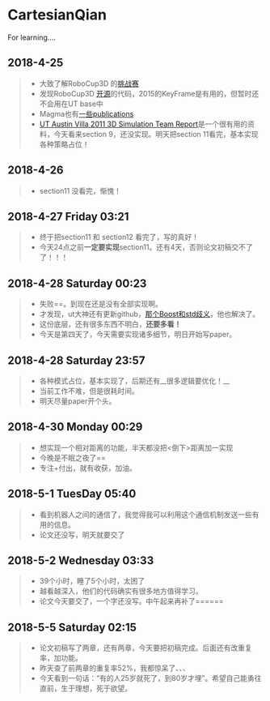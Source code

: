 # CartesianQian
For learning....

## 2018-4-25
> * 大致了解RoboCup3D 的[挑战赛](https://github.com/magmaOffenburg/magmaChallenge)
> * 发现RoboCup3D [开源](http://wiki.robocup.org/Soccer_Simulation_League/3DResources)的代码，2015的KeyFrame是有用的，但暂时还不会用在UT base中
> * Magma也有[一些publications](https://robocup.hs-offenburg.de/en/publications/)
> * [UT Austin Villa 2011 3D Simulation Team Report](http://www.cs.utexas.edu/~pstone/Papers/bib2html-links/AI1110-macalpine.pdf)是一个很有用的资料，今天看来section 9，还没实现。明天把section 11看完，基本实现各种策略占位！

## 2018-4-26
> * section11 没看完，惭愧！

## 2018-4-27 Friday 03:21
> * 终于把section11 和 section12 看完了，写的真好！
> * 今天24点之前**一定要实现**section11。还有4天，否则论文初稿交不了了！！！

## 2018-4-28 Saturday 00:23
> * 失败==。到现在还是没有全部实现啊。
> * 才发现，ut大神还有更新github，[那个Boost和std歧义](https://blog.csdn.net/fsdgsddaer/article/details/79948957)，他也解决了。
> * 这份底层，还有很多东西不明白，__还要多看！__
> * 今天是第四天了，今天需要实现诸多细节，明日开始写paper。

## 2018-4-28 Saturday 23:57
> * 各种模式占位，基本实现了，后期还有__很多逻辑要优化！__
> * 当前工作不难，但是很耗时间。
> * 明天尽量paper开个头。

## 2018-4-30 Monday 00:29
> * 想实现一个相对距离的功能，半天都没把&lt;倒下&gt;距离加一实现
> * 今晚是不眠之夜了==
> * 专注+付出，就有收获，加油。

## 2018-5-1 TuesDay 05:40
> * 看到机器人之间的通信了，我觉得我可以利用这个通信机制发送一些有用的信息。
> * 论文还没写，明天就要交了

## 2018-5-2 Wednesday 03:33
> * 39个小时，睡了5个小时，太困了
> * 越看越深入，他们的代码确实有很多地方值得学习。
> * 论文今天要交了，一个字还没写。中午起来再补了======
## 2018-5-5 Saturday 02:15
> * 论文初稿写了两章，还有两章，今天要把初稿完成。后面还有改重复率，加功能。
> * 昨天查了前两章的重复率52%，我都惊呆了、、、
> * 今天看到一句话：“有的人25岁就死了，到80岁才埋”。希望自己能勇往直前，生于理想，死于欲望。
